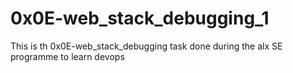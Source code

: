 # 0x0E-web_stack_debugging_1
This is th 0x0E-web_stack_debugging task done during the alx SE programme to learn devops
